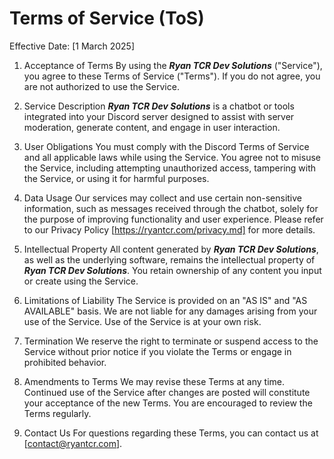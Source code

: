 # Terms of Service (ToS)

Effective Date: [1 March 2025]

1. Acceptance of Terms
By using the _**Ryan TCR Dev Solutions**_ ("Service"), you agree to these Terms of Service ("Terms"). If you do not agree, you are not authorized to use the Service.

1. Service Description
_**Ryan TCR Dev Solutions**_ is a chatbot or tools integrated into your Discord server designed to assist with server moderation, generate content, and engage in user interaction.

1. User Obligations
You must comply with the Discord Terms of Service and all applicable laws while using the Service.
You agree not to misuse the Service, including attempting unauthorized access, tampering with the Service, or using it for harmful purposes.
1. Data Usage
Our services may collect and use certain non-sensitive information, such as messages received through the chatbot, solely for the purpose of improving functionality and user experience. Please refer to our Privacy Policy [https://ryantcr.com/privacy.md] for more details.

1. Intellectual Property
All content generated by _**Ryan TCR Dev Solutions**_, as well as the underlying software, remains the intellectual property of _**Ryan TCR Dev Solutions**_. You retain ownership of any content you input or create using the Service.

1. Limitations of Liability
The Service is provided on an "AS IS" and "AS AVAILABLE" basis. We are not liable for any damages arising from your use of the Service. Use of the Service is at your own risk.

1. Termination
We reserve the right to terminate or suspend access to the Service without prior notice if you violate the Terms or engage in prohibited behavior.

1. Amendments to Terms
We may revise these Terms at any time. Continued use of the Service after changes are posted will constitute your acceptance of the new Terms. You are encouraged to review the Terms regularly.

1. Contact Us
For questions regarding these Terms, you can contact us at [contact@ryantcr.com].